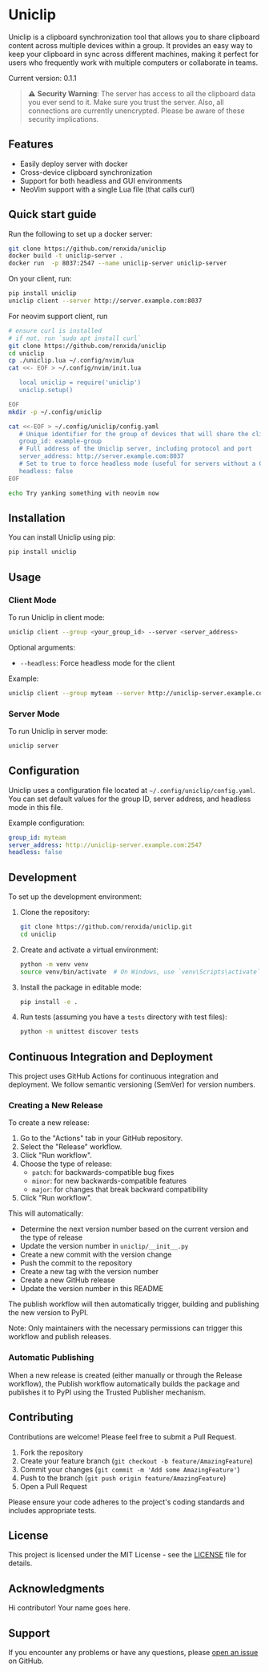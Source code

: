 # Uniclip

Uniclip is a clipboard synchronization tool that allows you to share clipboard content across multiple devices within a group. It provides an easy way to keep your clipboard in sync across different machines, making it perfect for users who frequently work with multiple computers or collaborate in teams.

Current version: 0.1.1

> :warning: **Security Warning**: The server has access to all the clipboard data you ever send to it. Make sure you trust the server. Also, all connections are currently unencrypted. Please be aware of these security implications.

## Features

- Easily deploy server with docker
- Cross-device clipboard synchronization
- Support for both headless and GUI environments
- NeoVim support with a single Lua file (that calls curl)

## Quick start guide

Run the following to set up a docker server:

```bash
git clone https://github.com/renxida/uniclip
docker build -t uniclip-server .
docker run  -p 8037:2547 --name uniclip-server uniclip-server
```

On your client, run:

```bash
pip install uniclip
uniclip client --server http://server.example.com:8037
```

For neovim support client, run

```bash
# ensure curl is installed
# if not, run `sudo apt install curl`
git clone https://github.com/renxida/uniclip
cd uniclip
cp ./uniclip.lua ~/.config/nvim/lua
cat <<- EOF > ~/.config/nvim/init.lua

   local uniclip = require('uniclip')
   uniclip.setup()

EOF
mkdir -p ~/.config/uniclip

cat <<-EOF > ~/.config/uniclip/config.yaml
   # Unique identifier for the group of devices that will share the clipboard
   group_id: example-group
   # Full address of the Uniclip server, including protocol and port
   server_address: http://server.example.com:8037
   # Set to true to force headless mode (useful for servers without a GUI)
   headless: false
EOF

echo Try yanking something with neovim now
```



## Installation

You can install Uniclip using pip:

```bash
pip install uniclip
```

## Usage

### Client Mode

To run Uniclip in client mode:

```bash
uniclip client --group <your_group_id> --server <server_address>
```

Optional arguments:
- `--headless`: Force headless mode for the client

Example:
```bash
uniclip client --group myteam --server http://uniclip-server.example.com:2547
```

### Server Mode

To run Uniclip in server mode:

```bash
uniclip server
```

## Configuration

Uniclip uses a configuration file located at `~/.config/uniclip/config.yaml`. You can set default values for the group ID, server address, and headless mode in this file.

Example configuration:

```yaml
group_id: myteam
server_address: http://uniclip-server.example.com:2547
headless: false
```

## Development

To set up the development environment:

1. Clone the repository:
   ```bash
   git clone https://github.com/renxida/uniclip.git
   cd uniclip
   ```

2. Create and activate a virtual environment:
   ```bash
   python -m venv venv
   source venv/bin/activate  # On Windows, use `venv\Scripts\activate`
   ```

3. Install the package in editable mode:
   ```bash
   pip install -e .
   ```

4. Run tests (assuming you have a `tests` directory with test files):
   ```bash
   python -m unittest discover tests
   ```

## Continuous Integration and Deployment

This project uses GitHub Actions for continuous integration and deployment. We follow semantic versioning (SemVer) for version numbers.

### Creating a New Release

To create a new release:

1. Go to the "Actions" tab in your GitHub repository.
2. Select the "Release" workflow.
3. Click "Run workflow".
4. Choose the type of release:
   - `patch`: for backwards-compatible bug fixes
   - `minor`: for new backwards-compatible features
   - `major`: for changes that break backward compatibility
5. Click "Run workflow".

This will automatically:
- Determine the next version number based on the current version and the type of release
- Update the version number in `uniclip/__init__.py`
- Create a new commit with the version change
- Push the commit to the repository
- Create a new tag with the version number
- Create a new GitHub release
- Update the version number in this README

The publish workflow will then automatically trigger, building and publishing the new version to PyPI.

Note: Only maintainers with the necessary permissions can trigger this workflow and publish releases.

### Automatic Publishing

When a new release is created (either manually or through the Release workflow), the Publish workflow automatically builds the package and publishes it to PyPI using the Trusted Publisher mechanism.

## Contributing

Contributions are welcome! Please feel free to submit a Pull Request.

1. Fork the repository
2. Create your feature branch (`git checkout -b feature/AmazingFeature`)
3. Commit your changes (`git commit -m 'Add some AmazingFeature'`)
4. Push to the branch (`git push origin feature/AmazingFeature`)
5. Open a Pull Request

Please ensure your code adheres to the project's coding standards and includes appropriate tests.

## License

This project is licensed under the MIT License - see the [LICENSE](LICENSE) file for details.

## Acknowledgments

Hi contributor! Your name goes here.

## Support

If you encounter any problems or have any questions, please [open an issue](https://github.com/renxida/uniclip/issues) on GitHub.